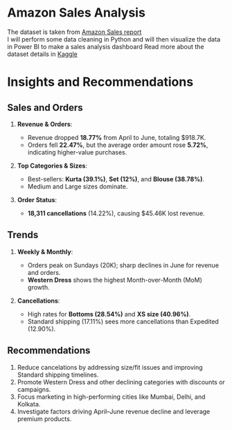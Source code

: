 # Amazon Sales Analysis
The dataset is taken from [Amazon Sales report](https://data.world/anilsharma87)  
I will perform some data cleaning in Python and will then visualize the data in Power BI to make a sales analysis dashboard
Read more about the dataset details in [Kaggle](https://www.kaggle.com/datasets/thedevastator/unlock-profits-with-e-commerce-sales-data/data)
# Insights and Recommendations  

## **Sales and Orders**  
1. **Revenue & Orders**:  
   - Revenue dropped **18.77%** from April to June, totaling $918.7K.  
   - Orders fell **22.47%**, but the average order amount rose **5.72%**, indicating higher-value purchases.  

2. **Top Categories & Sizes**:  
   - Best-sellers: **Kurta (39.1%)**, **Set (12%)**, and **Blouse (38.78%)**.  
   - Medium and Large sizes dominate.  

3. **Order Status**:  
   - **18,311 cancellations** (14.22%), causing $45.46K lost revenue.  

## **Trends**  
1. **Weekly & Monthly**:  
   - Orders peak on Sundays (20K); sharp declines in June for revenue and orders.  
   - **Western Dress** shows the highest Month-over-Month (MoM) growth.  

2. **Cancellations**:  
   - High rates for **Bottoms (28.54%)** and **XS size (40.96%)**.  
   - Standard shipping (17.11%) sees more cancellations than Expedited (12.90%).  

## **Recommendations**  
1. Reduce cancelations by addressing size/fit issues and improving Standard shipping timelines.  
2. Promote Western Dress and other declining categories with discounts or campaigns.  
3. Focus marketing in high-performing cities like Mumbai, Delhi, and Kolkata.  
4. Investigate factors driving April–June revenue decline and leverage premium products.  

